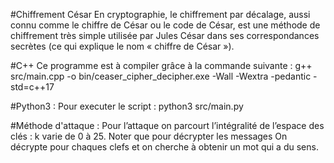 #Chiffrement César
En cryptographie, le chiffrement par décalage, aussi connu comme le chiffre de César ou le code de César, est une méthode de chiffrement très simple utilisée par Jules César dans ses correspondances secrètes (ce qui explique le nom « chiffre de César »).

#C++
Ce programme est à compiler grâce à la commande suivante :
g++ src/main.cpp -o bin/ceaser_cipher_decipher.exe -Wall -Wextra -pedantic -std=c++17

#Python3 :
Pour executer le script :
python3 src/main.py


#Méthode d'attaque :
Pour l’attaque on parcourt l’intégralité de l’espace des clés : k varie de 0 à 25. Noter que pour décrypter les messages
On décrypte pour chaques clefs et on cherche à obtenir un mot qui a du sens.
